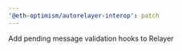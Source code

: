 ```yaml
---
'@eth-optimism/autorelayer-interop': patch
---
```


Add pending message validation hooks to Relayer
